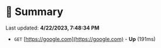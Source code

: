 # 📖 Summary
Last updated: **4/22/2023, 7:48:34 PM**

- `GET` [https://google.com](https://google.com) - **Up** (191ms)

